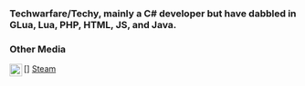 ### Techwarfare/Techy, mainly a C# developer but have dabbled in GLua, Lua, PHP, HTML, JS, and Java.

### Other Media
[<img align="left" alt="Techy" width="22px" src="https://cdn.jsdelivr.net/npm/simple-icons@v3/icons/steam.svg" />] [Steam]

[Steam]: https://steamcommunity.com/id/TheRealTechy/

<!--
**techwarfare/techwarfare** is a ✨ _special_ ✨ repository because its `README.md` (this file) appears on your GitHub profile.
-->
